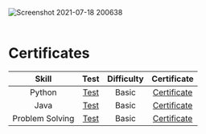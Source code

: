 ![Screenshot 2021-07-18 200638](https://user-images.githubusercontent.com/66865791/126071407-07657f08-445f-4ed0-97d8-498603f8f886.png)  
<br>


# Certificates

|      Skill      |                                     Test                                     | Difficulty |                                     Certificate                                      |
| :-------------: | :--------------------------------------------------------------------------: | :--------: | :----------------------------------------------------------------------------------: |
|     Python      |     [Test](https://www.hackerrank.com/skills-verification/python_basic)      |   Basic    |      [Certificate](https://github.com/eg7409/HackerRank-Certificates/tree/main/Python)       |
|      Java       |      [Test](https://www.hackerrank.com/skills-verification/java_basic)       |   Basic    |       [Certificate](https://github.com/eg7409/HackerRank-Certificates/tree/main/Java)        |
| Problem Solving | [Test](https://www.hackerrank.com/skills-verification/problem_solving_basic) |   Basic    | [Certificate](https://github.com/eg7409/HackerRank-Certificates/tree/main/Problem-Solving) |
